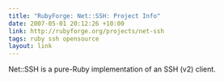 ```yaml
---
title: "RubyForge: Net::SSH: Project Info"
date: 2007-05-01 20:12:26 +10:00
link: http://rubyforge.org/projects/net-ssh
tags: ruby ssh opensource
layout: link
---
```

Net::SSH is a pure-Ruby implementation of an SSH (v2) client.
